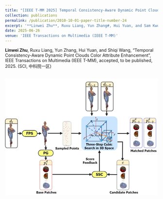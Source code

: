 ```yaml
---
title: "[IEEE T-MM 2025] Temporal Consistency-Aware Dynamic Point Clouds Color Attribute Enhancement"
collection: publications
permalink: /publication/2010-10-01-paper-title-number-24
excerpt: '**Linwei Zhu**, Ruxu Liang, Yun Zhang#, Hui Yuan, and Sam Kwong, “Temporal Consistency-Aware Dynamic Point Clouds Color Attribute Enhancement”, IEEE Transactions on Multimedia (IEEE T-MM), accepted, to be published, 2025. (SCI, 中科院一区)'
date: 2025-06-26
venue: 'IEEE Transactions on Multimedia (IEEE T-MM)'
---
```

**Linwei Zhu**, Ruxu Liang, Yun Zhang, Hui Yuan, and Shiqi Wang, “Temporal Consistency-Aware Dynamic Point Clouds Color Attribute Enhancement”, IEEE Transactions on Multimedia (IEEE T-MM), accepted, to be published, 2025. (SCI, 中科院一区)

<br/><img src='/images/DPC.jpg'>

